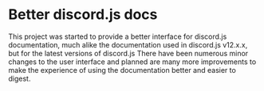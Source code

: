# Better discord.js docs

This project was started to provide a better interface for discord.js documentation, much alike the documentation
used in discord.js v12.x.x, but for the latest versions of discord.js There have been numerous minor changes to the user interface
and planned are many more improvements to make the experience of using the documentation better and easier to digest.